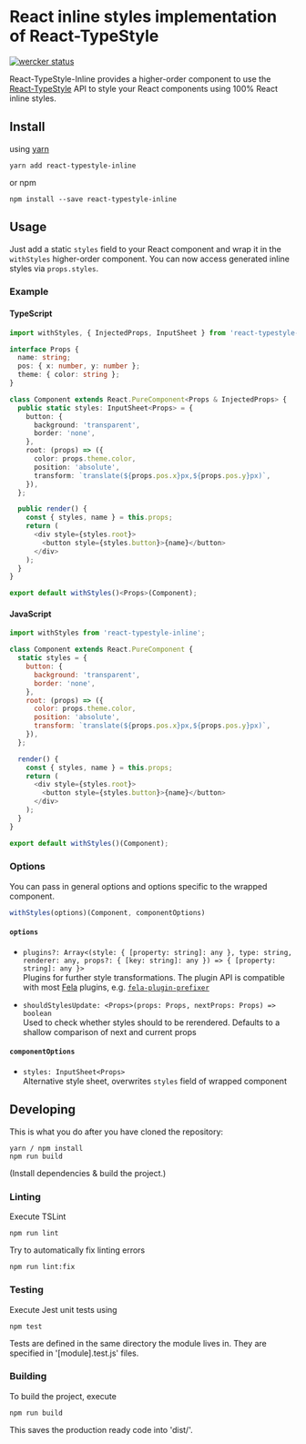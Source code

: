 # React inline styles implementation of React-TypeStyle

[![wercker status](https://app.wercker.com/status/25454c4abb7b724e18e2ef99312d058b/s/master "wercker status")](https://app.wercker.com/project/byKey/25454c4abb7b724e18e2ef99312d058b)

React-TypeStyle-Inline provides a higher-order component to use the [React-TypeStyle](https://www.npmjs.com/package/react-typestyle) API to style your React components using 100% React inline styles.


## Install

using [yarn](https://yarnpkg.com/en/)
```shell
yarn add react-typestyle-inline
```

or npm
```shell
npm install --save react-typestyle-inline
```

## Usage
Just add a static ```styles``` field to your React component and wrap it in the ```withStyles``` higher-order component. You can now access generated inline styles via ```props.styles```.

### Example
#### TypeScript
```typescript
import withStyles, { InjectedProps, InputSheet } from 'react-typestyle-inline';

interface Props {
  name: string;
  pos: { x: number, y: number };
  theme: { color: string };
}

class Component extends React.PureComponent<Props & InjectedProps> {
  public static styles: InputSheet<Props> = {
    button: {
      background: 'transparent',
      border: 'none',
    },
    root: (props) => ({
      color: props.theme.color,
      position: 'absolute',
      transform: `translate(${props.pos.x}px,${props.pos.y}px)`,
    }),
  };

  public render() {
    const { styles, name } = this.props;
    return (
      <div style={styles.root}>
        <button style={styles.button}>{name}</button>
      </div>
    );
  }
}

export default withStyles()<Props>(Component);
```

#### JavaScript
```javascript
import withStyles from 'react-typestyle-inline';

class Component extends React.PureComponent {
  static styles = {
    button: {
      background: 'transparent',
      border: 'none',
    },
    root: (props) => ({
      color: props.theme.color,
      position: 'absolute',
      transform: `translate(${props.pos.x}px,${props.pos.y}px)`,
    }),
  };

  render() {
    const { styles, name } = this.props;
    return (
      <div style={styles.root}>
        <button style={styles.button}>{name}</button>
      </div>
    );
  }
}

export default withStyles()(Component);
```

### Options
You can pass in general options and options specific to the wrapped component.

```javascript
withStyles(options)(Component, componentOptions)
```

#### ```options```
- ```plugins?: Array<(style: { [property: string]: any }, type: string, renderer: any, props?: { [key: string]: any }) => { [property: string]: any }>```  
Plugins for further style transformations. The plugin API is compatible with most [Fela](http://fela.js.org/#) plugins, e.g. [```fela-plugin-prefixer```](https://github.com/rofrischmann/fela/tree/master/packages/fela-plugin-prefixer)

- ```shouldStylesUpdate: <Props>(props: Props, nextProps: Props) => boolean```  
Used to check whether styles should to be rerendered. Defaults to a shallow comparison of next and current props

#### ```componentOptions```
- ```styles: InputSheet<Props>```  
Alternative style sheet, overwrites ```styles``` field of wrapped component

## Developing

This is what you do after you have cloned the repository:

```shell
yarn / npm install
npm run build
```

(Install dependencies & build the project.)

### Linting

Execute TSLint

```shell
npm run lint
```

Try to automatically fix linting errors
```shell
npm run lint:fix
```

### Testing

Execute Jest unit tests using

```shell
npm test
```

Tests are defined in the same directory the module lives in. They are specified in '[module].test.js' files.

### Building

To build the project, execute

```shell
npm run build
```

This saves the production ready code into 'dist/'.
